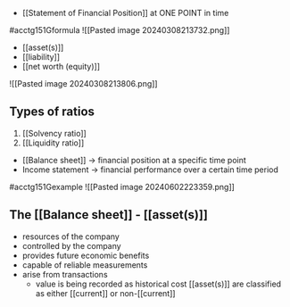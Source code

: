 - [[Statement of Financial Position]] at ONE POINT in time

#acctg151Gformula
![[Pasted image 20240308213732.png]]
- [[asset(s)]]
- [[liability]]
- [[net worth (equity)]]

![[Pasted image 20240308213806.png]]
## Types of ratios
1. [[Solvency ratio]]
2. [[Liquidity ratio]]

- [[Balance sheet]] $\rightarrow$ financial position at a specific time point
- Income statement $\rightarrow$ financial performance over a certain time period

#acctg151Gexample ![[Pasted image 20240602223359.png]]
## The [[Balance sheet]] - [[asset(s)]]
- resources of the company
- controlled by the company
- provides future economic benefits
- capable of reliable measurements
- arise from transactions
	- value is being recorded as historical cost
[[asset(s)]] are classified as either [[current]] or non-[[current]]


